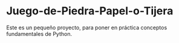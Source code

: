 # Juego-de-Piedra-Papel-o-Tijera
Este es un pequeño proyecto, para poner en práctica conceptos fundamentales de Python.
